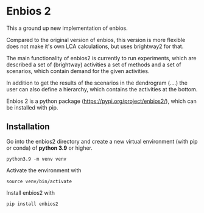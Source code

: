 # Enbios 2

This a ground up new implementation of enbios.

Compared to the original version of enbios, this version is more flexible does not make it's own LCA calculations, but
uses brightway2 for that.

The main functionality of enbios2 is currently to run experiments, which are described a set of (brightway) activities a
set of methods and a set of scenarios, which contain demand for the given activities.

In addition to get the results of the scenarios in the dendrogram (....) the user can also define a hierarchy, which
contains the activities at the bottom.

Enbios 2 is a python package (https://pypi.org/project/enbios2/), which can be installed with pip.

## Installation

Go into the enbios2 directory and create a new virtual environment (with pip or conda) of **python 3.9** or higher.

`python3.9 -m venv venv`

Activate the environment with 

`source venv/bin/activate`

Install enbios2 with

`pip install enbios2`
